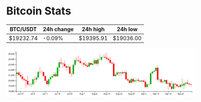 # Bitcoin Stats

BTC/USDT|24h change|24h high|24h low|
|---|---|---|---|
|$19232.74|-0.09%|$19395.91|$19036.00|

<img src="./chart.svg">
